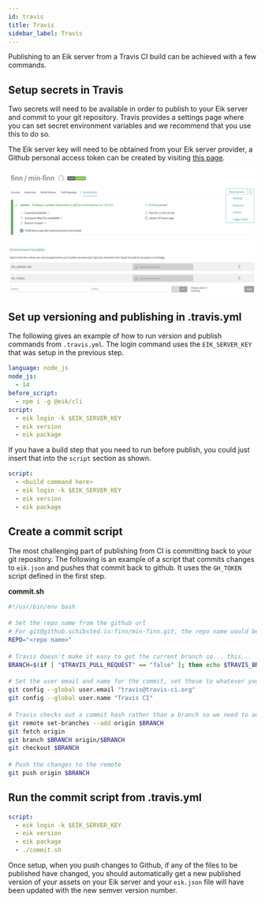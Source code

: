 ```yaml
---
id: travis
title: Travis
sidebar_label: Travis
---
```


Publishing to an Eik server from a Travis CI build can be achieved with a few commands.

## Setup secrets in Travis

Two secrets will need to be available in order to publish to your Eik server and commit to your git repository. Travis provides a settings page where you can set secret environment variables and we recommend that you use this to do so.

The Eik server key will need to be obtained from your Eik server provider, a Github personal access token can be created by visiting [this page](https://github.com/settings/tokens).

![](/img/travis-settings.png)
![](/img/travis-settings-page.png)

## Set up versioning and publishing in .travis.yml

The following gives an example of how to run version and publish commands from `.travis.yml`. The login command uses the `EIK_SERVER_KEY` that was setup in the previous step.

```yml
language: node_js
node_js:
  - 14
before_script:
  - npm i -g @eik/cli
script:
  - eik login -k $EIK_SERVER_KEY
  - eik version
  - eik package
```

If you have a build step that you need to run before publish, you could just insert that into the `script` section as shown.

```yml
script:
  - <build command here>
  - eik login -k $EIK_SERVER_KEY
  - eik version
  - eik package
```

## Create a commit script

The most challenging part of publishing from CI is committing back to your git repository. The following is an example of a script that commits changes to `eik.json` and pushes that commit back to github. It uses the `GH_TOKEN` script defined in the first step.

**commit.sh**

```sh
#!/usr/bin/env bash

# Set the repo name from the github url
# For git@github.schibsted.io:finn/min-finn.git, the repo name would be min-finn
REPO="<repo name>"

# Travis doesn't make it easy to get the current branch so... this...
BRANCH=$(if [ "$TRAVIS_PULL_REQUEST" == "false" ]; then echo $TRAVIS_BRANCH; else echo $TRAVIS_PULL_REQUEST_BRANCH; fi)

# Set the user email and name for the commit, set these to whatever you prefer
git config --global user.email "travis@travis-ci.org"
git config --global user.name "Travis CI"

# Travis checks out a commit hash rather than a branch so we need to add the branch, fetch it and check it out
git remote set-branches --add origin $BRANCH
git fetch origin
git branch $BRANCH origin/$BRANCH
git checkout $BRANCH

# Push the changes to the remote
git push origin $BRANCH
```

## Run the commit script from .travis.yml

```yml
script:
  - eik login -k $EIK_SERVER_KEY
  - eik version
  - eik package
  - ./commit.sh
```

Once setup, when you push changes to Github, if any of the files to be published have changed, you should automatically get a new published version of your assets on your Eik server and your `eik.json` file will have been updated with the new semver version number.